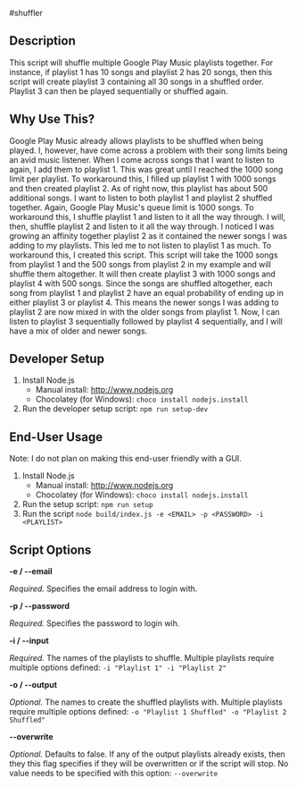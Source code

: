 #shuffler

Description
----
This script will shuffle multiple Google Play Music playlists together. For instance, if playlist 1 has 10 songs and playlist 2 has 20 songs, then this script will create playlist 3 containing all 30 songs in a shuffled order. Playlist 3 can then be played sequentially or shuffled again.

Why Use This?
----
Google Play Music already allows playlists to be shuffled when being played. I, however, have come across a problem with their song limits being an avid music listener. When I come across songs that I want to listen to again, I add them to playlist 1. This was great until I reached the 1000 song limit per playlist. To workaround this, I filled up playlist 1 with 1000 songs and then created playlist 2. As of right now, this playlist has about 500 additional songs. I want to listen to both playlist 1 and playlist 2 shuffled together. Again, Google Play Music's queue limit is 1000 songs. To workaround this, I shuffle playlist 1 and listen to it all the way through. I will, then, shuffle playlist 2 and listen to it all the way through. I noticed I was growing an affinity together playlist 2 as it contained the newer songs I was adding to my playlists. This led me to not listen to playlist 1 as much. To workaround this, I created this script. This script will take the 1000 songs from playlist 1 and the 500 songs from playlist 2 in my example and will shuffle them altogether. It will then create playlist 3 with 1000 songs and playlist 4 with 500 songs. Since the songs are shuffled altogether, each song from playlist 1 and playlist 2 have an equal probability of ending up in either playlist 3 or playlist 4. This means the newer songs I was adding to playlist 2 are now mixed in with the older songs from playlist 1. Now, I can listen to playlist 3 sequentially followed by playlist 4 sequentially, and I will have a mix of older and newer songs.

Developer Setup
----
1. Install Node.js
	* Manual install: http://www.nodejs.org
	* Chocolatey (for Windows): `choco install nodejs.install`
1. Run the developer setup script: `npm run setup-dev`

End-User Usage
----
Note: I do not plan on making this end-user friendly with a GUI.
1. Install Node.js
	* Manual install: http://www.nodejs.org
	* Chocolatey (for Windows): `choco install nodejs.install`
1. Run the setup script: `npm run setup`
1. Run the script `node build/index.js -e <EMAIL> -p <PASSWORD> -i <PLAYLIST>`

Script Options
----
**-e / --email**

_Required._ Specifies the email address to login with. 


**-p / --password**

_Required._ Specifies the password to login wih.


**-i / --input**

_Required._ The names of the playlists to shuffle. Multiple playlists require multiple options defined: `-i "Playlist 1" -i "Playlist 2"`


**-o / --output**

_Optional._ The names to create the shuffled playlists with. Multiple playlists require multiple options defined: `-o "Playlist 1 Shuffled" -o "Playlist 2 Shuffled"`


**--overwrite**

_Optional._ Defaults to false. If any of the output playlists already exists, then they this flag specifies if they will be overwritten or if the script will stop. No value needs to be specified with this option: `--overwrite`
